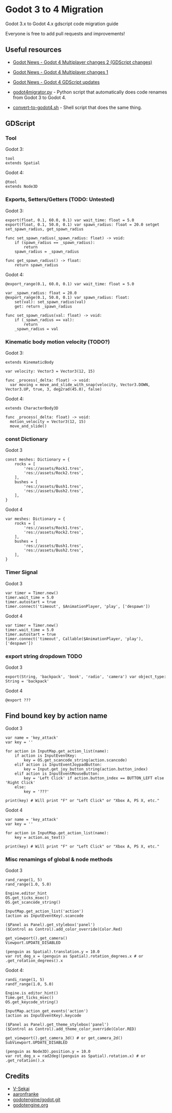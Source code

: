 # Godot 3 to 4 Migration

Godot 3.x to Godot 4.x gdscript code migration guide

Everyone is free to add pull requests and improvements!

## Useful resources

* [Godot News - Godot 4 Multiplayer changes 2 (GDScript changes)](https://godotengine.org/article/multiplayer-changes-godot-4-0-report-2)
* [Godot News - Godot 4 Multiplayer changes 1](https://godotengine.org/article/multiplayer-changes-godot-4-0-report-1)
* [Godot News - Godot 4 GDScript updates](https://godotengine.org/article/gdscript-progress-report-feature-complete-40)

* [godot4migrator.py](https://github.com/V-Sekai/gd3to4/blob/main/godot4migrator.py) - Python script that automatically does code renames from Godot 3 to Godot 4.
* [convert-to-godot4.sh](https://gist.github.com/aaronfranke/79b424226475d277d0035b7835b09c5f) - Shell script that does the same thing.

## GDScript

### Tool

Godot 3:
```gdscript
tool
extends Spatial
```

Godot 4:
```gdscript
@tool
extends Node3D
```

### Exports, Setters/Getters (TODO: Untested)

Godot 3:
```gdscript
export(float, 0.1, 60.0, 0.1) var wait_time: float = 5.0
export(float, 0.1, 50.0, 0.1) var spawn_radius: float = 20.0 setget set_spawn_radius, get_spawn_radius

func set_spawn_radius(_spawn_radius: float) -> void:
	if (spawn_radius == _spawn_radius):
		return
	spawn_radius = _spawn_radius

func get_spawn_radius() -> float:
	return spawn_radius
```

Godot 4:
```gdscript
@export_range(0.1, 60.0, 0.1) var wait_time: float = 5.0

var _spawn_radius: float = 20.0
@export_range(0.1, 50.0, 0.1) var spawn_radius: float:
	set(val): set_spawn_radius(val)
	get: return _spawn_radius

func set_spawn_radius(val: float) -> void:
	if (_spawn_radius == val):
		return
	_spawn_radius = val
```

### Kinematic body motion velocity (TODO?)

Godot 3:
```gdscript
extends KinematicBody

var velocity: Vector3 = Vector3(12, 15)

func _process(_delta: float) -> void:
  var moving = move_and_slide_with_snap(velocity, Vector3.DOWN, Vector3.UP, true, 3, deg2rad(45.0), false)
```

Godot 4:
```gdscript
extends CharacterBody3D

func _process(_delta: float) -> void:
  motion_velocity = Vector3(12, 15)
  move_and_slide()
```

### const Dictionary

Godot 3
```gdscript
const meshes: Dictionary = {
	rocks = [
		'res://assets/Rock1.tres',
		'res://assets/Rock2.tres',
	],
	bushes = [
		'res://assets/Bush1.tres',
		'res://assets/Bush2.tres',
	],
}
```

Godot 4
```gdscript
var meshes: Dictionary = {
	rocks = [
		'res://assets/Rock1.tres',
		'res://assets/Rock2.tres',
	],
	bushes = [
		'res://assets/Bush1.tres',
		'res://assets/Bush2.tres',
	],
}
```

### Timer Signal

Godot 3
```gdscript
var timer = Timer.new()
timer.wait_time = 5.0
timer.autostart = true
timer.connect('timeout', $AnimationPlayer, 'play', ['despawn'])
```

Godot 4
```gdscript
var timer = Timer.new()
timer.wait_time = 5.0
timer.autostart = true
timer.connect('timeout', Callable($AnimationPlayer, 'play'), ['despawn'])
```

### export string dropdown TODO

Godot 3
```gdscript
export(String, 'backpack', 'book', 'radio', 'camera') var object_type: String = 'backpack'
```

Godot 4
```gdscript
@export ???
```

## Find bound key by action name

Godot 3
```gdscript
var name = 'key_attack'
var key = ''

for action in InputMap.get_action_list(name):
	if action is InputEventKey:
		key = OS.get_scancode_string(action.scancode)
	elif action is InputEventJoypadButton:
		key = Input.get_joy_button_string(action.button_index)
	elif action is InputEventMouseButton:
		key = 'Left Click' if action.button_index == BUTTON_LEFT else 'Right Click'
	else:
		key = '???'

print(key) # Will print "F" or "Left Click" or "Xbox A, PS X, etc."
```

Godot 4
```gdscript
var name = 'key_attack'
var key = ''

for action in InputMap.get_action_list(name):
	key = action.as_text()

print(key) # Will print "F" or "Left Click" or "Xbox A, PS X, etc."
```

### Misc renamings of global & node methods

Godot 3
```gdscript
rand_range(1, 5)
rand_range(1.0, 5.0)

Engine.editor_hint
OS.get_ticks_msec()
OS.get_scancode_string()

InputMap.get_action_list('action')
(action as InputEventKey).scancode

($Panel as Panel).get_stylebox('panel')
($Control as Control).add_color_override(Color.Red)

get_viewport().get_camera()
Viewport.UPDATE_DISABLED

(penguin as Spatial).translation.y = 10.0
var rot_deg_x = (penguin as Spatial).rotation_degrees.x # or .get_rotation_degrees().x

```

Godot 4:
```gdscript
randi_range(1, 5)
randf_range(1.0, 5.0)

Engine.is_editor_hint()
Time.get_ticks_msec()
OS.get_keycode_string()

InputMap.action_get_events('action')
(action as InputEventKey).keycode

($Panel as Panel).get_theme_stylebox('panel')
($Control as Control).add_theme_color_override(Color.RED)

get_viewport().get_camera_3d() # or get_camera_2d()
SubViewport.UPDATE_DISABLED

(penguin as Node3D).position.y = 10.0
var rot_deg_x = rad2deg((penguin as Spatial).rotation.x) # or .get_rotation().x
```

## Credits

* [V-Sekai](https://github.com/V-Sekai)
* [aaronfranke](https://gist.github.com/aaronfranke)
* [godotengine/godot.git](https://github.com/godotengine/godot)
* [godotengine.org](https://godotengine.org)
